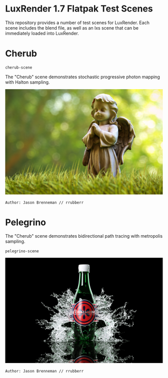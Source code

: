 # LuxRender 1.7 Flatpak Test Scenes

This repository provides a number of test scenes for LuxRender. Each scene includes the blend file, as well as an lxs scene that can be immediately loaded into LuxRender.


# Cherub

```
cherub-scene
```

The "Cherub" scene demonstrates stochastic progressive photon mapping with Halton sampling.

![Cherub](cherub-scene/cherub.jpeg)

```
Author: Jason Brenneman // rrubberr
```


# Pelegrino

The "Cherub" scene demonstrates bidirectional path tracing with metropolis sampling.

```
pelegrino-scene
```

![Pelegrino](pelegrino-scene/pelegrino.jpeg)

```
Author: Jason Brenneman // rrubberr
```
